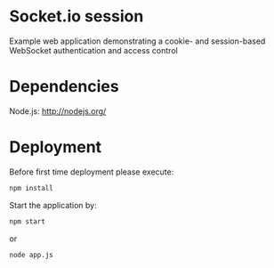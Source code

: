 # Socket.io session
Example web application demonstrating a cookie- and session-based WebSocket authentication and access control 

# Dependencies
Node.js: http://nodejs.org/

# Deployment
Before first time deployment please execute:
```bash
npm install
```
Start the application by:
```bash
npm start
```
or
```bash
node app.js
```
